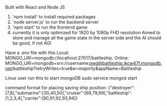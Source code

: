 Built with React and Node JS
1. 'npm install' to install required packages
2. 'node server.js' to run the backend server
3. 'npm start' to run the frontend game
4. currently it is only optimized for 1920 by 1080p FHD resolution
Aimed to store and manage all the game state in the server side and the AI should be good, if not AGI

Have a .env file with this
Local: MONGO_URI=mongodb://localhost:27017/battleship.
Online: MONGO_URI=mongodb+srv://username:pwd@battleship.ikcw47f.mongodb.net/battleship?retryWrites=true&w=majority&appName=Battleship

Linux user run this to start mongoDB
sudo service mongod start

command format for placing saving ship position: {"destroyer":[7,8],"submarine":[30,40,50],"cruiser":[69,79,89],"battleship":[1,2,3,4],"carrier":[90,91,92,93,94]}